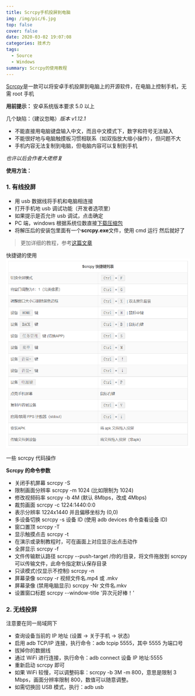 ```yaml
---
title: Scrcpy手机投屏到电脑
img: /img/pic/6.jpg
top: false
cover: false
date: 2020-03-02 19:07:08
categories: 技术力
tags:
  - Source
  - Windows
summary: Scrcpy的使用教程
---
```


[Scrcpy](https://github.com/Genymobile/scrcpy)是一款可以将安卓手机投屏到电脑上的开源软件，在电脑上控制手机，无需 root 手机

**用前提示：**
安卓系统版本要求 5.0 以上

几个缺陷：（建议忽略）_版本 v1.12.1_

- 不能直接用电脑键盘输入中文，而且中文模式下，数字和符号无法输入
- 不能很好地与电脑触摸板习惯相联系（如双指放大缩小操作），但问题不大
- 手机内容无法复制到电脑，但电脑内容可以复制到手机

_也许以后会作者大佬修复_

**使用方法：**

### 1. 有线投屏

- 用 usb 数据线将手机和电脑相连接
- 打开手机地 usb 调试功能（开发者选项里）
- 如果提示是否允许 usb 调试，点击确定
- PC 端，windows 根据系统位数直接[下载压缩包](https://github.com/Genymobile/scrcpy/releases)
- 将解压后的安装包里面有一个**scrcpy.exe**文件，使用 cmd 运行
  然后就好了

> 更加详细的教程，参考[这篇文章](https://www.iplaysoft.com/scrcpy.html)

快捷键的使用
![快捷键使用](/img/scrcpy.png)

一些 scrcpy 代码操作

**Scrcpy 的命令参数**

- 关闭手机屏幕 scrcpy -S
- 限制画面分辨率 scrcpy -m 1024 (比如限制为 1024)
- 修改视频码率 scrcpy -b 4M (默认 8Mbps，改成 4Mbps)
- 裁剪画面 scrcpy -c 1224:1440:0:0
- 表示分辨率 1224x1440 并且偏移坐标为 (0,0)
- 多设备切换 scrcpy -s 设备 ID (使用 adb devices 命令查看设备 ID)
- 窗口置顶 scrcpy -T
- 显示触摸点击 scrcpy -t
- 在演示或录制教程时，可在画面上对应显示出点击动作
- 全屏显示 scrcpy -f
- 文件传输默认路径 scrcpy --push-target /你的/目录，将文件拖放到 scrcpy 可以传输文件，此命令指定默认保存目录
- 只读模式(仅显示不控制) scrcpy -n
- 屏幕录像 scrcpy -r 视频文件名.mp4 或 .mkv
- 屏幕录像 (禁用电脑显示) scrcpy -Nr 文件名.mkv
- 设置窗口标题 scrcpy --window-title '异次元好棒！'

### 2. 无线投屏

注意要在同一局域网下

- 查询设备当前的 IP 地址 (设置 → 关于手机 → 状态)
- 启用 adb TCP/IP 连接，执行命令：adb tcpip 5555，其中 5555 为端口号
- 拔掉你的数据线
- 通过 WiFi 进行连接，执行命令：adb connect 设备 IP 地址:5555
- 重新启动 scrcpy 即可
- 如果 WiFi 较慢，可以调整码率：scrcpy -b 3M -m 800，意思是限制 3 Mbps，画面分辨率限制 800，数值可以随意调整。
- 如需切换回 USB 模式，执行：adb usb
